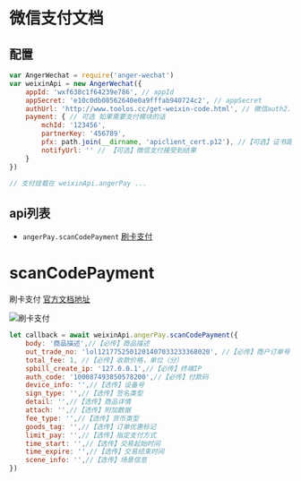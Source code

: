 # 微信支付文档
## 配置
```js
var AngerWechat = require('anger-wechat')
var weixinApi = new AngerWechat({
    appId: 'wxf638c1f64239e786', // appId
    appSecret: 'e10c0db08562640e0a9fffab940724c2', // appSecret
    authUrl: 'http://www.toolos.cc/get-weixin-code.html', // 微信auth2.0授权公共页面
    payment: { // 可选 如果需要支付模块的话
        mchId: '123456',
        partnerKey: '456789',
        pfx: path.join(__dirname, 'apiclient_cert.p12'), //【可选】证书路径，不传大多接口掉不了
        notifyUrl: '' // 【可选】微信支付接受到结果
    }
})

// 支付挂载在 weixinApi.angerPay ...
```
## api列表
* `angerPay.scanCodePayment` <a href="#scancodepayment">刷卡支付</a>

# scanCodePayment
刷卡支付 <a href="https://pay.weixin.qq.com/wiki/doc/api/micropay.php?chapter=9_10&index=1">官方文档地址</a>  

![刷卡支付](https://pay.weixin.qq.com/wiki/doc/api/img/chapter5_1_0.jpg)

```js
let callback = await weixinApi.angerPay.scanCodePayment({
    body: '商品描述',//【必传】商品描述
    out_trade_no: 'lol1217752501201407033233368020', //【必传】商户订单号
    total_fee: 1, //【必传】收款价格，单位（分）
    spbill_create_ip: '127.0.0.1',//【必传】终端IP
    auth_code: '100087493850578200',//【必传】付款码
    device_info: '',//【选传】设备号
    sign_type: '',//【选传】签名类型
    detail: '',//【选传】商品详情
    attach: '',//【选传】附加数据
    fee_type: '',//【选传】货币类型
    goods_tag: '',//【选传】订单优惠标记
    limit_pay: '',//【选传】指定支付方式
    time_start: '',//【选传】交易起始时间
    time_expire: '',//【选传】交易结束时间
    scene_info: '',//【选传】场景信息
})
```
